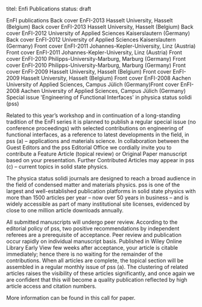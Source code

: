 titel: Enfi Publications
status: draft

EnFI publications
Back cover EnFI-2013 Hasselt University, Hasselt (Belgium)
Back cover EnFI-2013 Hasselt University, Hasselt (Belgium)
Back cover EnFI-2012 University of Applied Sciences Kaiserslautern (Germany)
Back cover EnFI-2012 University of Applied Sciences Kaiserslautern (Germany)
Front cover EnFI-2011 Johannes-Kepler-University, Linz (Austria)
Front cover EnFI-2011 Johannes-Kepler-University, Linz (Austria)
Front cover EnFI-2010 Philipps-University-Marburg, Marburg (Germany)
Front cover EnFI-2010 Philipps-University-Marburg, Marburg (Germany)
Front cover EnFI-2009 Hasselt University, Hasselt (Belgium)
Front cover EnFI-2009 Hasselt University, Hasselt (Belgium)
Front cover EnFI-2008 Aachen University of Applied Sciences, Campus Jülich (Germany)Front cover EnFI-2008 Aachen University of Applied Sciences, Campus Jülich (Germany)
Special issue 'Engineering of Functional Interfaces' in physica status solidi (pss)

Related to this year’s workshop and in continuation of a long-standing tradition of the EnFI series it is planned to publish a regular special issue (no conference proceedings) with selected contributions on engineering of functional interfaces, as a reference to latest developments in the field, in pss (a) – applications and materials science. In collaboration between the Guest Editors and the pss Editorial Office we cordially invite you to contribute a Feature Article (topical review) or Original Paper manuscript based on your presentation. Further Contributed Articles may appear in pss (c) – current topics in solid state physics.

The physica status solidi journals are designed to reach a broad audience in the field of condensed matter and materials physics. pss is one of the largest and well-established publication platforms in solid state physics with more than 1500 articles per year – now over 50 years in business – and is widely accessible as part of many institutional site licenses, evidenced by close to one million article downloads annually.

All submitted manuscripts will undergo peer review. According to the editorial policy of pss, two positive recommendations by independent referees are a prerequisite of acceptance. Peer review and publication occur rapidly on individual manuscript basis. Published in Wiley Online Library Early View few weeks after acceptance, your article is citable immediately; hence there is no waiting for the remainder of the contributions. When all articles are complete, the topical section will be assembled in a regular monthly issue of pss (a). The clustering of related articles raises the visibility of these articles significantly, and once again we are confident that this will become a quality publication reflected by high article access and citation numbers.

More information can be found in this call for paper.